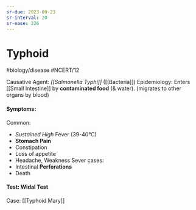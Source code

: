 ```yaml
---
sr-due: 2023-09-23
sr-interval: 20
sr-ease: 226
---
```

# Typhoid
#biology/disease #NCERT/12 

Causative Agent: *[[Salmonella Typhi]]* ([[Bacteria]])
Epidemiology: Enters [[Small Intestine]] by **contaminated food** (& water). 
(migrates to other organs by blood)

#### Symptoms:
Common:
- *Sustained High* Fever (39-40°C)
- **Stomach Pain**
- Constipation
- Loss of appetite
- Headache, Weakness 
Sever cases:
- Intestinal **Perforations** 
- Death

#### Test: **Widal Test**

Case: [[Typhoid Mary]]